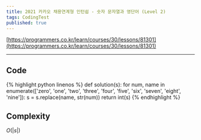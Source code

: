 ```yaml
---
title: 2021 카카오 채용연계형 인턴쉽 - 숫자 문자열과 영단어 (Level 2)
tags: CodingTest
published: true
---
```


[https://programmers.co.kr/learn/courses/30/lessons/81301](https://programmers.co.kr/learn/courses/30/lessons/81301)

<!--more-->

---

## Code
{% highlight python linenos %}
def solution(s):
    for num, name in enumerate(['zero', 'one', 'two', 'three', 'four', 'five', 'six', 'seven', 'eight', 'nine']):
        s = s.replace(name, str(num))
    return int(s)
{% endhighlight %}


## Complexity
$O(|s|)$
